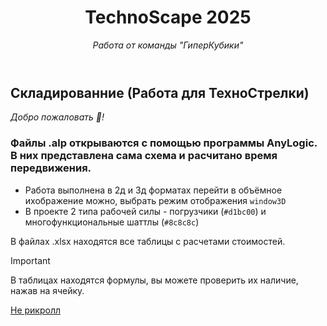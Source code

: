 <header>

<!--
  <<< Author notes: Course header >>>
  Include a 1280×640 image, course title in sentence case, and a concise description in emphasis.
  In your repository settings: enable template repository, add your 1280×640 social image, auto delete head branches.
  Add your open source license, GitHub uses MIT license.
-->

# TechnoScape 2025

_Работа от команды "ГиперКубики"_

</header>

## Складированние (Работа для ТехноСтрелки)

_Добро пожаловать :tada:!_

### Файлы .alp открываются с помощью программы AnyLogic. В них представлена сама схема и расчитано время передвижения.
* Работа выполнена в 2д и 3д форматах перейти в объёмное ихображение можно, выбрать режим отображения ``` window3D ```
* В проекте 2 типа рабочей силы - погрузчики (`#d1bc00`) и многофункциональные шаттлы (`#8c8c8c`)

В файлах .xlsx находятся все таблицы с расчетами стоимостей.

> [!IMPORTANT]
> В таблицах находятся формулы, вы можете проверить их наличие, нажав на ячейку.


 [Не рикролл](https://www.youtube.com/watch?v=dQw4w9WgXcQ)

<footer>


</footer>
